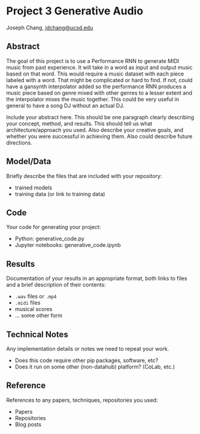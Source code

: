 # Project 3 Generative Audio

Joseph Chang, jdchang@ucsd.edu

## Abstract

The goal of this project is to use a Performance RNN to generate MIDI music from past experience. It will take in a word as input and output music based on that word. This would require a music dataset with each piece labeled with a word. That might be complicated or hard to find. If not, could have a gansynth interpolator added so the performance RNN produces a music piece based on genre mixed with other genres to a lesser extent and the interpolator mixes the music together. This could be very useful in general to have a song DJ without an actual DJ.

Include your abstract here. This should be one paragraph clearly describing your concept, method, and results. This should tell us what architecture/approach you used. Also describe your creative goals, and whether you were successful in achieving them. Also could describe future directions.

## Model/Data

Briefly describe the files that are included with your repository:
- trained models
- training data (or link to training data)

## Code

Your code for generating your project:
- Python: generative_code.py
- Jupyter notebooks: generative_code.ipynb

## Results

Documentation of your results in an appropriate format, both links to files and a brief description of their contents:
- `.wav` files or `.mp4`
- `.midi` files
- musical scores
- ... some other form

## Technical Notes

Any implementation details or notes we need to repeat your work. 
- Does this code require other pip packages, software, etc?
- Does it run on some other (non-datahub) platform? (CoLab, etc.)

## Reference

References to any papers, techniques, repositories you used:
- Papers
- Repositories
- Blog posts
